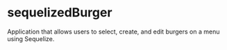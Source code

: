 # sequelizedBurger
Application that allows users to select, create, and edit burgers on a menu using Sequelize.
